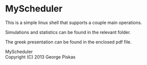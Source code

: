 MyScheduler
=============================
This is a simple linux shell that supports a couple main operations.

Simulations and statistics can be found in the relevant folder.

The greek presentation can be found in the enclosed pdf file.

MyScheduler <br> Copyright (C) 2013  George Piskas
